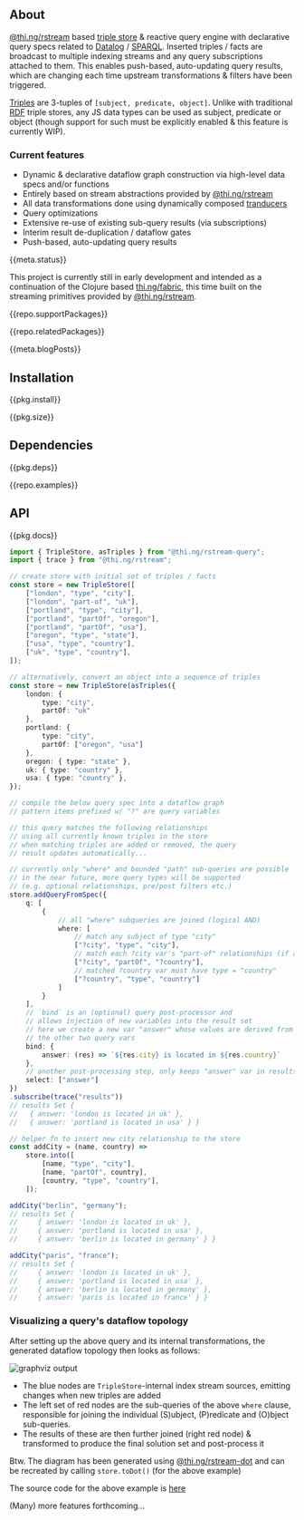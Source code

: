 <!-- include ../../assets/tpl/header.md -->

<!-- toc -->

## About

[@thi.ng/rstream](https://github.com/thi-ng/umbrella/tree/develop/packages/rstream)
based [triple store](https://en.wikipedia.org/wiki/Triplestore) &
reactive query engine with declarative query specs related to
[Datalog](https://en.wikipedia.org/wiki/Datalog) /
[SPARQL](https://en.wikipedia.org/wiki/SPARQL). Inserted triples / facts
are broadcast to multiple indexing streams and any query subscriptions
attached to them. This enables push-based, auto-updating query results,
which are changing each time upstream transformations & filters have
been triggered.

[Triples](https://en.wikipedia.org/wiki/Semantic_triple) are 3-tuples of
`[subject, predicate, object]`. Unlike with traditional
[RDF](https://en.wikipedia.org/wiki/Resource_Description_Framework)
triple stores, any JS data types can be used as subject, predicate or
object (though support for such must be explicitly enabled & this
feature is currently WIP).

### Current features

- Dynamic & declarative dataflow graph construction via high-level data
  specs and/or functions
- Entirely based on stream abstractions provided by
  [@thi.ng/rstream](https://github.com/thi-ng/umbrella/tree/develop/packages/rstream)
- All data transformations done using dynamically composed
  [tranducers](https://github.com/thi-ng/umbrella/tree/develop/packages/transducers)
- Query optimizations
- Extensive re-use of existing sub-query results (via subscriptions)
- Interim result de-duplication / dataflow gates
- Push-based, auto-updating query results

{{meta.status}}

This project is currently still in early development and intended as a
continuation of the Clojure based [thi.ng/fabric](http://thi.ng/fabric),
this time built on the streaming primitives provided by
[@thi.ng/rstream](https://github.com/thi-ng/umbrella/tree/develop/packages/rstream).

{{repo.supportPackages}}

{{repo.relatedPackages}}

{{meta.blogPosts}}

## Installation

{{pkg.install}}

{{pkg.size}}

## Dependencies

{{pkg.deps}}

{{repo.examples}}

## API

{{pkg.docs}}

```ts
import { TripleStore, asTriples } from "@thi.ng/rstream-query";
import { trace } from "@thi.ng/rstream";

// create store with initial set of triples / facts
const store = new TripleStore([
    ["london", "type", "city"],
    ["london", "part-of", "uk"],
    ["portland", "type", "city"],
    ["portland", "partOf", "oregon"],
    ["portland", "partOf", "usa"],
    ["oregon", "type", "state"],
    ["usa", "type", "country"],
    ["uk", "type", "country"],
]);

// alternatively, convert an object into a sequence of triples
const store = new TripleStore(asTriples({
    london: {
        type: "city",
        partOf: "uk"
    },
    portland: {
        type: "city",
        partOf: ["oregon", "usa"]
    },
    oregon: { type: "state" },
    uk: { type: "country" },
    usa: { type: "country" },
});

// compile the below query spec into a dataflow graph
// pattern items prefixed w/ "?" are query variables

// this query matches the following relationships
// using all currently known triples in the store
// when matching triples are added or removed, the query
// result updates automatically...

// currently only "where" and bounded "path" sub-queries are possible
// in the near future, more query types will be supported
// (e.g. optional relationships, pre/post filters etc.)
store.addQueryFromSpec({
    q: [
        {
            // all "where" subqueries are joined (logical AND)
            where: [
                // match any subject of type "city"
                ["?city", "type", "city"],
                // match each ?city var's "part-of" relationships (if any)
                ["?city", "partOf", "?country"],
                // matched ?country var must have type = "country"
                ["?country", "type", "country"]
            ]
        }
    ],
    // `bind` is an (optional) query post-processor and
    // allows injection of new variables into the result set
    // here we create a new var "answer" whose values are derived from
    // the other two query vars
    bind: {
        answer: (res) => `${res.city} is located in ${res.country}`
    },
    // another post-processing step, only keeps "answer" var in results
    select: ["answer"]
})
.subscribe(trace("results"))
// results Set {
//   { answer: 'london is located in uk' },
//   { answer: 'portland is located in usa' } }

// helper fn to insert new city relationship to the store
const addCity = (name, country) =>
    store.into([
        [name, "type", "city"],
        [name, "partOf", country],
        [country, "type", "country"],
    ]);

addCity("berlin", "germany");
// results Set {
//     { answer: 'london is located in uk' },
//     { answer: 'portland is located in usa' },
//     { answer: 'berlin is located in germany' } }

addCity("paris", "france");
// results Set {
//     { answer: 'london is located in uk' },
//     { answer: 'portland is located in usa' },
//     { answer: 'berlin is located in germany' },
//     { answer: 'paris is located in france' } }
```

### Visualizing a query's dataflow topology

After setting up the above query and its internal transformations, the
generated dataflow topology then looks as follows:

![graphviz output](../../assets/examples/rs-query1.svg)

- The blue nodes are `TripleStore`-internal index stream sources,
  emitting changes when new triples are added
- The left set of red nodes are the sub-queries of the above `where`
  clause, responsible for joining the individual (S)ubject, (P)redicate
  and (O)bject sub-queries.
- The results of these are then further joined (right red node) &
  transformed to produce the final solution set and post-process it

Btw. The diagram has been generated using
[@thi.ng/rstream-dot](https://github.com/thi-ng/umbrella/tree/develop/packages/rstream-dot)
and can be recreated by calling `store.toDot()` (for the above example)

The source code for the above example is
[here](https://github.com/thi-ng/umbrella/tree/develop/packages/rstream-query/test/example.ts)

(Many) more features forthcoming...

<!-- include ../../assets/tpl/footer.md -->
